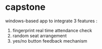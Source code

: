 # capstone
windows-based app to integrate 3 features :
  1. fingerprint real time attendance check
  2. random seat arrangement
  3. yes/no button feedback mechanism
